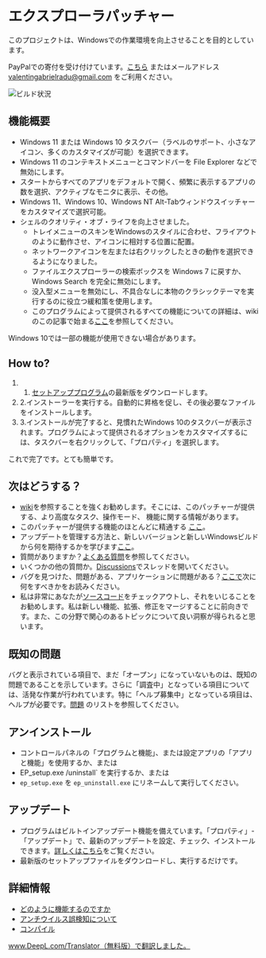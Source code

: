 # エクスプローラパッチャー
このプロジェクトは、Windowsでの作業環境を向上させることを目的としています。

PayPalでの寄付を受け付けています。[こちら](https://www.paypal.com/donate?business=valentingabrielradu%40gmail.com&no_recurring=0&item_name=ExplorerPatcher&currency_code=EUR) またはメールアドレス valentingabrielradu@gmail.com をご利用ください。

![ビルド状況](https://github.com/valinet/ExplorerPatcher/actions/workflows/build.yml/badge.svg)

## 機能概要

* Windows 11 または Windows 10 タスクバー（ラベルのサポート、小さなアイコン、多くのカスタマイズが可能）を選択できます。
* Windows 11 のコンテキストメニューとコマンドバーを File Explorer などで無効にします。
* スタートからすべてのアプリをデフォルトで開く、頻繁に表示するアプリの数を選択、アクティブなモニタに表示、その他。
* Windows 11、Windows 10、Windows NT Alt-Tabウィンドウスイッチャーをカスタマイズで選択可能。
* シェルのクオリティ・オブ・ライフを向上させました。
  * トレイメニューのスキンをWindowsのスタイルに合わせ、フライアウトのように動作させ、アイコンに相対する位置に配置。
  * ネットワークアイコンを左または右クリックしたときの動作を選択できるようになりました。
  * ファイルエクスプローラーの検索ボックスを Windows 7 に戻すか、Windows Search を完全に無効にします。
  * 没入型メニューを無効にし、不具合なしに本物のクラシックテーマを実行するのに役立つ緩和策を使用します。
  * このプログラムによって提供されるすべての機能についての詳細は、wikiのこの記事で始まる[ここ](https://github.com/valinet/ExplorerPatcher/wiki/All-features)を参照してください。

Windows 10では一部の機能が使用できない場合があります。

## How to?

1. 1. [セットアッププログラム](https://github.com/valinet/ExplorerPatcher/releases/latest/download/ep_setup.exe)の最新版をダウンロードします。
2. 2.インストーラーを実行する。自動的に昇格を促し、その後必要なファイルをインストールします。
3. 3.インストールが完了すると、見慣れたWindows 10のタスクバーが表示されます。プログラムによって提供されるオプションをカスタマイズするには、タスクバーを右クリックして、「プロパティ」を選択します。

これで完了です。とても簡単です。

## 次はどうする？

* [wiki](https://github.com/valinet/ExplorerPatcher/wiki)を参照することを強くお勧めします。そこには、このパッチャーが提供する、より高度なタスク、操作モード、 機能に関する情報があります。
* このパッチャーが提供する機能のほとんどに精通する [ここ](https://github.com/valinet/ExplorerPatcher/wiki/All-features)。
* アップデートを管理する方法と、新しいバージョンと新しいWindowsビルドから何を期待するかを学びます[ここ](https://github.com/valinet/ExplorerPatcher/wiki/Configure-updates)。
* 質問がありますか？[よくある質問](https://github.com/valinet/ExplorerPatcher/wiki/Frequently-asked-questions)を参照してください。
* いくつかの他の質問か。[Discussions](https://github.com/valinet/ExplorerPatcher/discussions)でスレッドを開いてください。
* バグを見つけた、問題がある、アプリケーションに問題がある？[ここで](https://github.com/valinet/ExplorerPatcher/wiki/Reporting-problems)次に何をすべきかをお読みください。
* 私は非常にあなたが[ソースコード](https://github.com/valinet/ExplorerPatcher/tree/master)をチェックアウトし、それをいじることをお勧めします。私は新しい機能、拡張、修正をマージすることに前向きです。また、この分野で関心のあるトピックについて良い洞察が得られると思います。

## 既知の問題

バグと表示されている項目で、まだ「オープン」になっていないものは、既知の問題であることを示しています。さらに「調査中」となっている項目については、活発な作業が行われています。特に「ヘルプ募集中」となっている項目は、ヘルプが必要です。[問題](https://github.com/valinet/ExplorerPatcher/issues) のリストを参照してください。

## アンインストール

* コントロールパネルの「プログラムと機能」、または設定アプリの「アプリと機能」を使用するか、または
* EP_setup.exe /uninstall` を実行するか、または
* `ep_setup.exe` を `ep_uninstall.exe` にリネームして実行してください。

## アップデート

* プログラムはビルトインアップデート機能を備えています。「プロパティ」-「アップデート」で、最新のアップデートを設定、チェック、インストールできます。[詳しくはこちら](https://github.com/valinet/ExplorerPatcher/wiki/Configure-updates)をご覧ください。
* 最新版のセットアップファイルをダウンロードし、実行するだけです。

## 詳細情報

* [どのように機能するのですか](https://github.com/valinet/ExplorerPatcher/wiki/How-does-it-work)
* [アンチウイルス誤検知について](https://github.com/valinet/ExplorerPatcher/wiki/Antivirus-false-positives)
* [コンパイル](https://github.com/valinet/ExplorerPatcher/wiki/Compiling)


www.DeepL.com/Translator（無料版）で翻訳しました。
